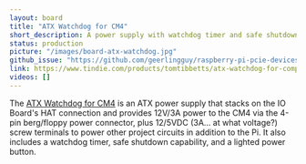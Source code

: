 ```yaml
---
layout: board
title: "ATX Watchdog for CM4"
short_description: A power supply with watchdog timer and safe shutdown.
status: production
picture: "/images/board-atx-watchdog.jpg"
github_issue: "https://github.com/geerlingguy/raspberry-pi-pcie-devices/issues/174"
link: https://www.tindie.com/products/tomtibbetts/atx-watchdog-for-compute-module-4/
videos: []
---
```

The [ATX Watchdog for CM4](https://www.tindie.com/products/tomtibbetts/atx-watchdog-for-compute-module-4/) is an ATX power supply that stacks on the IO Board's HAT connection and provides 12V/3A power to the CM4 via the 4-pin berg/floppy power connector, plus 12/5VDC (3A... at what voltage?) screw terminals to power other project circuits in addition to the Pi. It also includes a watchdog timer, safe shutdown capability, and a lighted power button.

